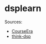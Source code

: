 # dsplearn

Sources:
* [CourseEra](https://www.coursera.org/learn/dsp/home/welcome)
* [think-dsp](http://greenteapress.com/wp/think-dsp/)
